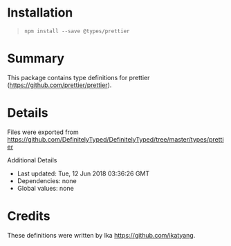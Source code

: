 # Installation
> `npm install --save @types/prettier`

# Summary
This package contains type definitions for prettier (https://github.com/prettier/prettier).

# Details
Files were exported from https://github.com/DefinitelyTyped/DefinitelyTyped/tree/master/types/prettier

Additional Details
 * Last updated: Tue, 12 Jun 2018 03:36:26 GMT
 * Dependencies: none
 * Global values: none

# Credits
These definitions were written by Ika <https://github.com/ikatyang>.
